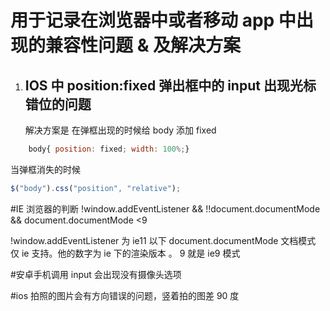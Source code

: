 # 用于记录在浏览器中或者移动 app 中出现的兼容性问题 & 及解决方案

1. ## IOS 中 position:fixed 弹出框中的 input 出现光标错位的问题
    解决方案是 在弹框出现的时候给 body 添加 fixed

```js
    body{ position: fixed; width: 100%;}
```

当弹框消失的时候

```js
$("body").css("position", "relative");
```

#IE 浏览器的判断
!window.addEventListener &&
!!document.documentMode &&
document.documentMode <9

!window.addEventListener 为 ie11 以下
document.documentMode 文档模式 仅 ie 支持。他的数字为 ie 下的渲染版本 。 9 就是 ie9 模式

#安卓手机调用 input 会出现没有摄像头选项

#ios 拍照的图片会有方向错误的问题，竖着拍的图差 90 度
